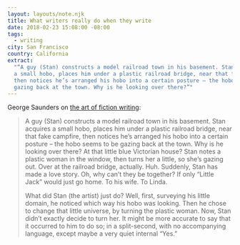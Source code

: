 ```yaml
---
layout: layouts/note.njk
title: What writers really do when they write
date: 2018-02-23 15:08:00 -08:00
tags:
  - writing
city: San Francisco
country: California
extract:
  "“A guy (Stan) constructs a model railroad town in his basement. Stan acquires
  a small hobo, places him under a plastic railroad bridge, near that fake campfire,
  then notices he’s arranged his hobo into a certain posture – the hobo seems to be
  gazing back at the town. Why is he looking over there?”"
---
```


George Saunders on [the art of fiction writing](https://www.theguardian.com/books/2017/mar/04/what-writers-really-do-when-they-write):

> A guy (Stan) constructs a model railroad town in his basement. Stan acquires a small hobo, places him under a plastic railroad bridge, near that fake campfire, then notices he’s arranged his hobo into a certain posture – the hobo seems to be gazing back at the town. Why is he looking over there? At that little blue Victorian house? Stan notes a plastic woman in the window, then turns her a little, so she’s gazing out. Over at the railroad bridge, actually. Huh. Suddenly, Stan has made a love story. Oh, why can’t they be together? If only “Little Jack” would just go home. To his wife. To Linda.
>
> What did Stan (the artist) just do? Well, first, surveying his little domain, he noticed which way his hobo was looking. Then he chose to change that little universe, by turning the plastic woman. Now, Stan didn’t exactly decide to turn her. It might be more accurate to say that it occurred to him to do so; in a split-second, with no accompanying language, except maybe a very quiet internal “Yes.”
